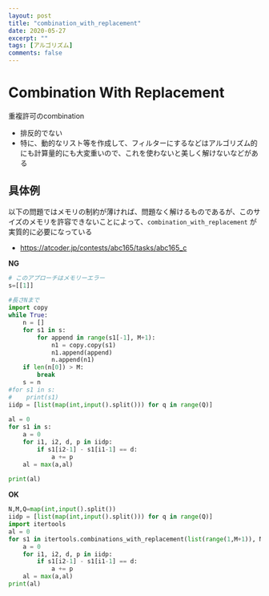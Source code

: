 ```yaml
---
layout: post
title: "combination_with_replacement"
date: 2020-05-27
excerpt: ""
tags: [アルゴリズム]
comments: false
---
```


# Combination With Replacement
 重複許可のcombination

 - 排反的でない
 - 特に、動的なリスト等を作成して、フィルターにするなどはアルゴリズム的にも計算量的にも大変重いので、これを使わないと美しく解けないなどがある

## 具体例

以下の問題ではメモリの制約が薄ければ、問題なく解けるものであるが、このサイズのメモリを許容できないことによって、`combination_with_replacement` が実質的に必要になっている

 - https://atcoder.jp/contests/abc165/tasks/abc165_c

**NG** 
```python
# このアプローチはメモリーエラー
s=[[1]]
 
#長さNまで
import copy
while True:
    n = []
    for s1 in s:
        for append in range(s1[-1], M+1):
            n1 = copy.copy(s1)
            n1.append(append)
            n.append(n1)
    if len(n[0]) > M:
        break
    s = n
#for s1 in s:
#    print(s1)
iidp = [list(map(int,input().split())) for q in range(Q)]
 
al = 0
for s1 in s:
    a = 0
    for i1, i2, d, p in iidp:
        if s1[i2-1] - s1[i1-1] == d:
            a += p
    al = max(a,al)
 
print(al)
```

**OK**  
```python
N,M,Q=map(int,input().split())
iidp = [list(map(int,input().split())) for q in range(Q)]
import itertools
al = 0
for s1 in itertools.combinations_with_replacement(list(range(1,M+1)), N):
    a = 0
    for i1, i2, d, p in iidp:
        if s1[i2-1] - s1[i1-1] == d:
            a += p
    al = max(a,al)
print(al)
```
